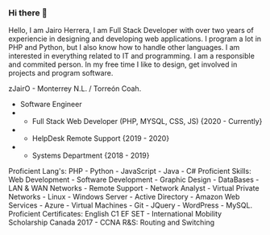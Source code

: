 ### Hi there 👋

<!--
**zJairO/zJairO** is a ✨ _special_ ✨ repository because its `README.md` (this file) appears on your GitHub profile.

Here are some ideas to get you started:

- 🔭 I’m currently working on ...
- 🌱 I’m currently learning ...
- 👯 I’m looking to collaborate on ...
- 🤔 I’m looking for help with ...
- 💬 Ask me about ...
- 📫 How to reach me: ...
- 😄 Pronouns: ...
- ⚡ Fun fact: ...
-->

Hello, I am Jairo Herrera, I am Full Stack Developer with over two years of experiencie in designing and developing web applications. 
I program a lot in PHP and Python, but I also know how to handle other languages. 
I am interested in everything related to IT and programming. 
I am a responsible and commited person. In my free time I like to design, get involved in projects and program software.

zJairO - Monterrey N.L. / Torreón Coah.
- Software Engineer
- - Full Stack Web Developer (PHP, MYSQL, CSS, JS) {2020 - Currently}
- - HelpDesk Remote Support {2019 - 2020}
- - Systems Department {2018 - 2019}

Proficient Lang's: PHP - Python - JavaScript - Java - C#
Proficient Skills: Web Development - Software Development - Graphic Design - DataBases - LAN & WAN Networks - Remote Support - Network Analyst - Virtual Private Networks - Linux - Windows Server - Active Directory - Amazon Web Services - Azure - Virtual Machines - Git - JQuery - WordPress - MySQL.
Proficient Certificates: English C1 EF SET - International Mobility Scholarship
Canada 2017 - CCNA R&S: Routing and Switching
